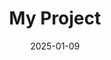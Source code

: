 ---
title: My Project
date: 2025-01-09
categories: [Project]
tags: [project]     # TAG names should always be lowercase
media_subpath: /assets/media/
description: Games Project ; 
---